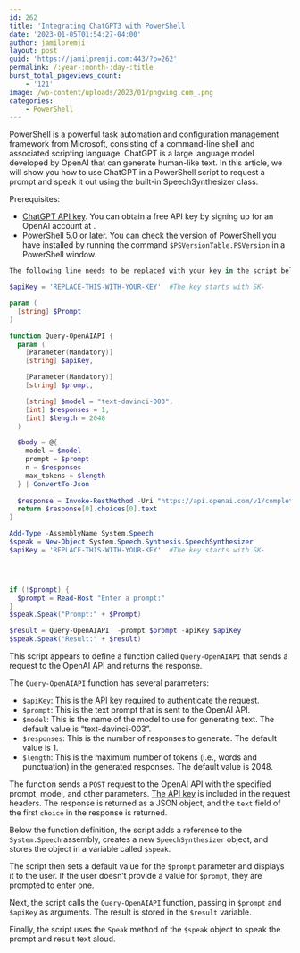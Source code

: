 ```yaml
---
id: 262
title: 'Integrating ChatGPT3 with PowerShell'
date: '2023-01-05T01:54:27-04:00'
author: jamilpremji
layout: post
guid: 'https://jamilpremji.com:443/?p=262'
permalink: /:year-:month-:day-:title
burst_total_pageviews_count:
    - '121'
image: /wp-content/uploads/2023/01/pngwing.com_.png
categories:
    - PowerShell
---
```


PowerShell is a powerful task automation and configuration management framework from Microsoft, consisting of a command-line shell and associated scripting language. ChatGPT is a large language model developed by OpenAI that can generate human-like text. In this article, we will show you how to use ChatGPT in a PowerShell script to request a prompt and speak it out using the built-in SpeechSynthesizer class.

Prerequisites:

- [ChatGPT API key](https://beta.openai.com/account/api-keys). You can obtain a free API key by signing up for an OpenAI account at .
- PowerShell 5.0 or later. You can check the version of PowerShell you have installed by running the command `$PSVersionTable.PSVersion` in a PowerShell window.

```powershell
The following line needs to be replaced with your key in the script below:

$apiKey = 'REPLACE-THIS-WITH-YOUR-KEY'  #The key starts with SK-

```

```powershell
param (
  [string] $Prompt
)

function Query-OpenAIAPI {
  param (
    [Parameter(Mandatory)]
    [string] $apiKey,

    [Parameter(Mandatory)]
    [string] $prompt,

    [string] $model = "text-davinci-003",
    [int] $responses = 1,
    [int] $length = 2048
  )

  $body = @{
    model = $model
    prompt = $prompt
    n = $responses
    max_tokens = $length
  } | ConvertTo-Json
  
  $response = Invoke-RestMethod -Uri "https://api.openai.com/v1/completions" -Method "POST" -Body $body -Headers @{ "Authorization" = "Bearer $apiKey" } -ContentType "application/json"
  return $response[0].choices[0].text
} 

Add-Type -AssemblyName System.Speech
$speak = New-Object System.Speech.Synthesis.SpeechSynthesizer
$apiKey = 'REPLACE-THIS-WITH-YOUR-KEY'  #The key starts with SK-




if (!$prompt) {
  $prompt = Read-Host "Enter a prompt:"
}
$speak.Speak("Prompt:" + $Prompt)

$result = Query-OpenAIAPI  -prompt $prompt -apiKey $apiKey
$speak.Speak("Result:" + $result)
```

This script appears to define a function called `Query-OpenAIAPI` that sends a request to the OpenAI API and returns the response.

The `Query-OpenAIAPI` function has several parameters:

- `$apiKey`: This is the API key required to authenticate the request.
- `$prompt`: This is the text prompt that is sent to the OpenAI API.
- `$model`: This is the name of the model to use for generating text. The default value is “text-davinci-003”.
- `$responses`: This is the number of responses to generate. The default value is 1.
- `$length`: This is the maximum number of tokens (i.e., words and punctuation) in the generated responses. The default value is 2048.

The function sends a `POST` request to the OpenAI API with the specified prompt, model, and other parameters. [The API key](https://beta.openai.com/account/api-keys) is included in the request headers. The response is returned as a JSON object, and the `text` field of the first `choice` in the response is returned.

Below the function definition, the script adds a reference to the `System.Speech` assembly, creates a new `SpeechSynthesizer` object, and stores the object in a variable called `$speak`.

The script then sets a default value for the `$prompt` parameter and displays it to the user. If the user doesn’t provide a value for `$prompt`, they are prompted to enter one.

Next, the script calls the `Query-OpenAIAPI` function, passing in `$prompt` and `$apiKey` as arguments. The result is stored in the `$result` variable.

Finally, the script uses the `Speak` method of the `$speak` object to speak the prompt and result text aloud.